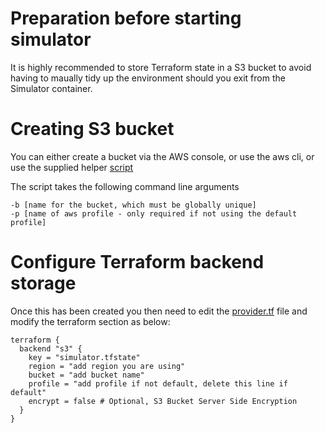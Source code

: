 # Preparation before starting simulator

It is highly recommended to store Terraform state in a S3 bucket to avoid having to maually tidy up the environment should you exit from the Simulator container.

# Creating S3 bucket

You can either create a bucket via the AWS console, or use the aws cli, or use the supplied helper [script](../scripts/create-terraform-s3-bucket)

The script takes the following command line arguments
```
-b [name for the bucket, which must be globally unique]
-p [name of aws profile - only required if not using the default profile]
```

# Configure Terraform backend storage

Once this has been created you then need to edit the [provider.tf](../terraform/deployments/AWS/providers.tf) file and modify the terraform section as below:

```
terraform {
  backend "s3" {
    key = "simulator.tfstate"
    region = "add region you are using"
    bucket = "add bucket name"
    profile = "add profile if not default, delete this line if default"
    encrypt = false # Optional, S3 Bucket Server Side Encryption
  }
}
```

